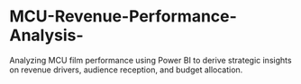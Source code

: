 # MCU-Revenue-Performance-Analysis-
Analyzing MCU film performance using Power BI to derive strategic insights on revenue drivers, audience reception, and budget allocation.
